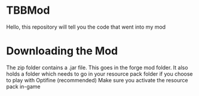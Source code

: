 # TBBMod

Hello, this repository will tell you the code that went into my mod

# Downloading the Mod

The zip folder contains a .jar file. This goes in the forge mod folder.
It also holds a folder which needs to go in your resource pack folder if you choose to play with Optifine (recommended)
Make sure you activate the resource pack in-game
